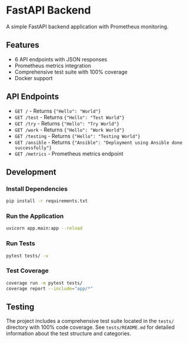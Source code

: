 # FastAPI Backend

A simple FastAPI backend application with Prometheus monitoring.

## Features

- 6 API endpoints with JSON responses
- Prometheus metrics integration
- Comprehensive test suite with 100% coverage
- Docker support

## API Endpoints

- `GET /` - Returns `{"Hello": "World"}`
- `GET /test` - Returns `{"Hello": "Test World"}`
- `GET /try` - Returns `{"Hello": "Try World"}`
- `GET /work` - Returns `{"Hello": "Work World"}`
- `GET /testing` - Returns `{"Hello": "Testing World"}`
- `GET /ansible` - Returns `{"Ansible": "Deployment using Ansible done successfully"}`
- `GET /metrics` - Prometheus metrics endpoint

## Development

### Install Dependencies
```bash
pip install -r requirements.txt
```

### Run the Application
```bash
uvicorn app.main:app --reload
```

### Run Tests
```bash
pytest tests/ -v
```

### Test Coverage
```bash
coverage run -m pytest tests/
coverage report --include="app/*"
```

## Testing

The project includes a comprehensive test suite located in the `tests/` directory with 100% code coverage. See `tests/README.md` for detailed information about the test structure and categories.